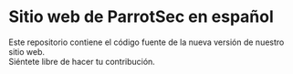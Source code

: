 # Sitio web de ParrotSec en español

Este repositorio contiene el código fuente de la nueva versión de nuestro sitio web.<br>
Siéntete libre de hacer tu contribución.
